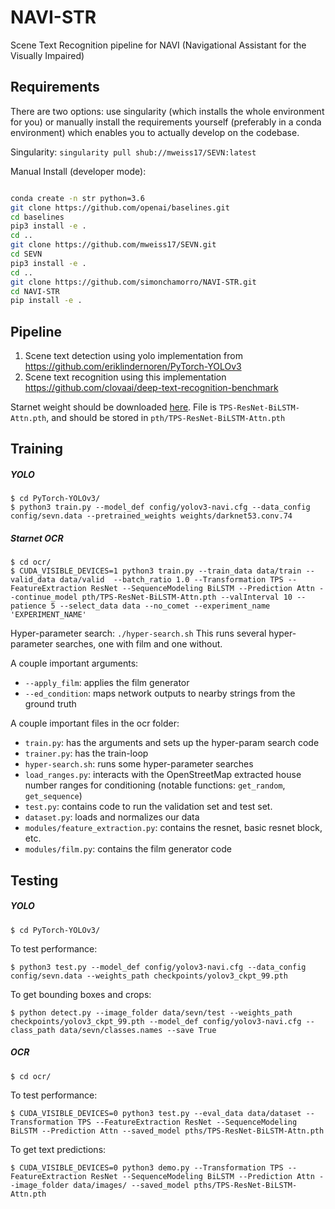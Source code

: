 # NAVI-STR
Scene Text Recognition pipeline for NAVI (Navigational Assistant for the Visually Impaired)

## Requirements
There are two options: use singularity (which installs the whole environment for you) or manually install the requirements yourself (preferably in a conda environment) which enables you to actually develop on the codebase.

Singularity:
`singularity pull shub://mweiss17/SEVN:latest`


Manual Install (developer mode):
```bash

conda create -n str python=3.6
git clone https://github.com/openai/baselines.git
cd baselines
pip3 install -e .
cd ..
git clone https://github.com/mweiss17/SEVN.git
cd SEVN
pip3 install -e .
cd ..
git clone https://github.com/simonchamorro/NAVI-STR.git
cd NAVI-STR
pip install -e .
```

## Pipeline
1. Scene text detection using yolo implementation from https://github.com/eriklindernoren/PyTorch-YOLOv3
2. Scene text recognition using this implementation https://github.com/clovaai/deep-text-recognition-benchmark

Starnet weight should be downloaded [here](https://drive.google.com/drive/folders/15WPsuPJDCzhp2SvYZLRj8mAlT3zmoAMW). File is `TPS-ResNet-BiLSTM-Attn.pth`, and should be stored in `pth/TPS-ResNet-BiLSTM-Attn.pth`

## Training
##### YOLO
    $ cd PyTorch-YOLOv3/
    $ python3 train.py --model_def config/yolov3-navi.cfg --data_config config/sevn.data --pretrained_weights weights/darknet53.conv.74

##### Starnet OCR	
    $ cd ocr/
    $ CUDA_VISIBLE_DEVICES=1 python3 train.py --train_data data/train --valid_data data/valid  --batch_ratio 1.0 --Transformation TPS --FeatureExtraction ResNet --SequenceModeling BiLSTM --Prediction Attn --continue_model pth/TPS-ResNet-BiLSTM-Attn.pth --valInterval 10 --patience 5 --select_data data --no_comet --experiment_name 'EXPERIMENT_NAME'

Hyper-parameter search:
`./hyper-search.sh`
This runs several hyper-parameter searches, one with film and one without.

A couple important arguments:
- `--apply_film`: applies the film generator
- `--ed_condition`: maps network outputs to nearby strings from the ground truth

A couple important files in the ocr folder:
- `train.py`: has the arguments and sets up the hyper-param search code
- `trainer.py`: has the train-loop
- `hyper-search.sh`: runs some hyper-parameter searches
- `load_ranges.py`: interacts with the OpenStreetMap extracted house number ranges for conditioning (notable functions: `get_random`, `get_sequence`)
- `test.py`: contains code to run the validation set and test set.
- `dataset.py`: loads and normalizes our data
- `modules/feature_extraction.py`: contains the resnet, basic resnet block, etc.
- `modules/film.py`: contains the film generator code

## Testing
##### YOLO
    $ cd PyTorch-YOLOv3/

To test performance:

    $ python3 test.py --model_def config/yolov3-navi.cfg --data_config config/sevn.data --weights_path checkpoints/yolov3_ckpt_99.pth
 
To get bounding boxes and crops:

    $ python detect.py --image_folder data/sevn/test --weights_path checkpoints/yolov3_ckpt_99.pth --model_def config/yolov3-navi.cfg --class_path data/sevn/classes.names --save True

##### OCR
    $ cd ocr/

To test performance:

    $ CUDA_VISIBLE_DEVICES=0 python3 test.py --eval_data data/dataset --Transformation TPS --FeatureExtraction ResNet --SequenceModeling BiLSTM --Prediction Attn --saved_model pths/TPS-ResNet-BiLSTM-Attn.pth

To get text predictions:

    $ CUDA_VISIBLE_DEVICES=0 python3 demo.py --Transformation TPS --FeatureExtraction ResNet --SequenceModeling BiLSTM --Prediction Attn --image_folder data/images/ --saved_model pths/TPS-ResNet-BiLSTM-Attn.pth

